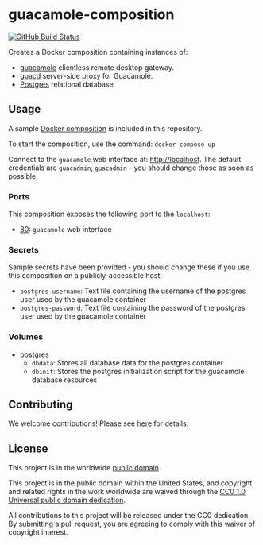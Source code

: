 # guacamole-composition #

[![GitHub Build Status](https://github.com/cisagov/guacamole-composition/workflows/build/badge.svg)](https://github.com/cisagov/guacamole-composition/actions)

Creates a Docker composition containing instances of:

- [guacamole](https://hub.docker.com/r/guacamole/guacamole/) clientless
remote desktop gateway.
- [guacd](https://hub.docker.com/r/guacamole/guacd/) server-side proxy for
Guacamole.
- [Postgres](https://hub.docker.com/_/postgres/) relational database.

## Usage ##

A sample [Docker composition](docker-compose.yml) is included
in this repository.

To start the composition, use the command: `docker-compose up`

Connect to the `guacamole` web interface at:
[http://localhost](http://localhost).
The default credentials are `guacadmin`, `guacadmin` - you should change those
as soon as possible.

### Ports ###

This composition exposes the following port to the `localhost`:

- [80](http://localhost): `guacamole` web interface

### Secrets ###

Sample secrets have been provided - you should change these if you use this
composition on a publicly-accessible host:

- `postgres-username`: Text file containing the username of the postgres user
used by the guacamole container
- `postgres-password`: Text file containing the password of the postgres user
used by the guacamole container

### Volumes ###

- postgres
  - `dbdata`: Stores all database data for the postgres container
  - `dbinit`: Stores the postgres initialization script for the guacamole
  database resources

## Contributing ##

We welcome contributions!  Please see [here](CONTRIBUTING.md) for
details.

## License ##

This project is in the worldwide [public domain](LICENSE).

This project is in the public domain within the United States, and
copyright and related rights in the work worldwide are waived through
the [CC0 1.0 Universal public domain
dedication](https://creativecommons.org/publicdomain/zero/1.0/).

All contributions to this project will be released under the CC0
dedication. By submitting a pull request, you are agreeing to comply
with this waiver of copyright interest.
